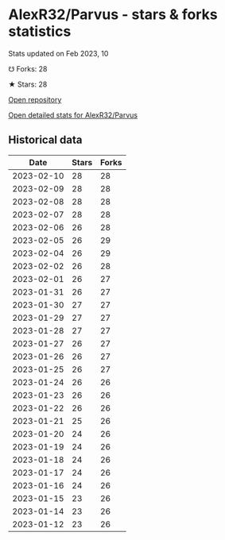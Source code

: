 # AlexR32/Parvus - stars & forks statistics

Stats updated on Feb 2023, 10

☋ Forks: 28

★ Stars: 28

[Open repository](https://github.com/AlexR32/Parvus)

[Open detailed stats for AlexR32/Parvus](https://reviewgithub.com/rep/AlexR32/Parvus)

## Historical data
| Date | Stars | Forks |
|------|-------|-------|
| 2023-02-10 | 28 | 28 | 
| 2023-02-09 | 28 | 28 | 
| 2023-02-08 | 28 | 28 | 
| 2023-02-07 | 28 | 28 | 
| 2023-02-06 | 26 | 28 | 
| 2023-02-05 | 26 | 29 | 
| 2023-02-04 | 26 | 29 | 
| 2023-02-02 | 26 | 28 | 
| 2023-02-01 | 26 | 27 | 
| 2023-01-31 | 26 | 27 | 
| 2023-01-30 | 27 | 27 | 
| 2023-01-29 | 27 | 27 | 
| 2023-01-28 | 27 | 27 | 
| 2023-01-27 | 26 | 27 | 
| 2023-01-26 | 26 | 27 | 
| 2023-01-25 | 26 | 27 | 
| 2023-01-24 | 26 | 26 | 
| 2023-01-23 | 26 | 26 | 
| 2023-01-22 | 26 | 26 | 
| 2023-01-21 | 25 | 26 | 
| 2023-01-20 | 24 | 26 | 
| 2023-01-19 | 24 | 26 | 
| 2023-01-18 | 24 | 26 | 
| 2023-01-17 | 24 | 26 | 
| 2023-01-16 | 24 | 26 | 
| 2023-01-15 | 23 | 26 | 
| 2023-01-14 | 23 | 26 | 
| 2023-01-12 | 23 | 26 | 

